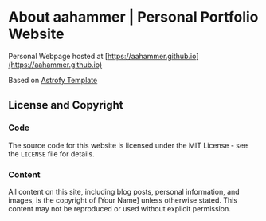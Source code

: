 # About aahammer | Personal Portfolio Website

Personal Webpage hosted at [https://aahammer.github.io](https://aahammer.github.io)

Based on [Astrofy Template](https://astrofy-template.netlify.app/) 

## License and Copyright

### Code
The source code for this website is licensed under the MIT License - see the `LICENSE` file for details.

### Content
All content on this site, including blog posts, personal information, and images, is the copyright of [Your Name] unless otherwise stated. This content may not be reproduced or used without explicit permission.

